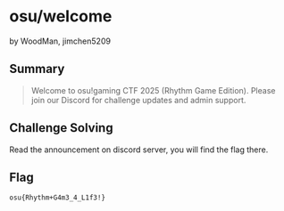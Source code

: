 # osu/welcome

by WoodMan, jimchen5209

## Summary

> Welcome to osu!gaming CTF 2025 (Rhythm Game Edition). Please join our Discord for challenge updates and admin support.

## Challenge Solving

Read the announcement on discord server, you will find the flag there.

## Flag
`osu{Rhythm+G4m3_4_L1f3!}`

